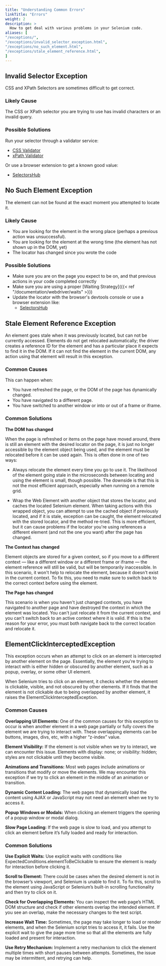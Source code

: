 ```yaml
---
title: "Understanding Common Errors"
linkTitle: "Errors"
weight: 2
description: >
  How to get deal with various problems in your Selenium code.
aliases: [
"/exceptions/",
"/exceptions/invalid_selector_exception.html",
"/exceptions/no_such_element.html",
"/exceptions/stale_element_reference.html",
]
---
```


## Invalid Selector Exception

CSS and XPath Selectors are sometimes difficult to get correct.

### Likely Cause

The CSS or XPath selector you are trying to use has invalid characters or an invalid query.

### Possible Solutions

Run your selector through a validator service:
* [CSS Validator](http://csslint.net/)
* [xPath Validator](http://www.freeformatter.com/xpath-tester.html)

Or use a browser extension to get a known good value:
* [SelectorsHub](https://selectorshub.com/selectorshub/)

## No Such Element Exception

The element can not be found at the exact moment you attempted to locate it.

### Likely Cause

* You are looking for the element in the wrong place (perhaps a previous action was unsuccessful).
* You are looking for the element at the wrong time (the element has not shown up in the DOM, yet)
* The locator has changed since you wrote the code

### Possible Solutions

* Make sure you are on the page you expect to be on, and that previous actions in your code completed correctly
* Make sure you are using a proper [Waiting Strategy]({{< ref "/documentation/webdriver/waits" >}})
* Update the locator with the browser's devtools console or use a browser extension like:
  * [SelectorsHub](https://selectorshub.com/selectorshub/)

## Stale Element Reference Exception 

An element goes stale when it was previously located, but can not be currently accessed.
Elements do not get relocated automatically; the driver creates a reference ID for the element and
has a particular place it expects to find it in the DOM. If it can not find the element
in the current DOM, any action using that element will result in this exception.

### Common Causes

This can happen when:

* You have refreshed the page, or the DOM of the page has dynamically changed.
* You have navigated to a different page.
* You have switched to another window or into or out of a frame or iframe.

### Common Solutions

**The DOM has changed**

When the page is refreshed or items on the page have moved around, there is still
an element with the desired locator on the page, it is just no longer accessible
by the element object being used, and the element must be relocated before it can be used again.
This is often done in one of two ways:

* Always relocate the element every time you go to use it. The likelihood of
the element going stale in the microseconds between locating and using the element
is small, though possible. The downside is that this is not the most efficient approach,
especially when running on a remote grid.

* Wrap the Web Element with another object that stores the locator, and caches the
located Selenium element. When taking actions with this wrapped object, you can
attempt to use the cached object if previously located, and if it is stale, exception
can be caught, the element relocated with the stored locator, and the method re-tried.
This is more efficient, but it can cause problems if the locator you're using
references a different element (and not the one you want) after the page has changed.

**The Context has changed**

Element objects are stored for a given context, so if you move to a different context —
like a different window or a different frame or iframe — the element reference will
still be valid, but will be temporarily inaccessible. In this scenario, it won't
help to relocate the element, because it doesn't exist in the current context.
To fix this, you need to make sure to switch back to the correct context before using the element. 

**The Page has changed**

This scenario is when you haven't just changed contexts, you have navigated to another page
and have destroyed the context in which the element was located. 
You can't just relocate it from the current context,
and you can't switch back to an active context where it is valid. If this is the reason
for your error, you must both navigate back to the correct location and relocate it.

## ElementClickInterceptedException

This exception occurs when an attempt to click on an element is intercepted by another element on the page. Essentially, the element you're trying to interact with is either hidden or obscured by another element, such as a popup, overlay, or some other UI element.

When Selenium tries to click on an element, it checks whether the element is clickable, visible, and not obscured by other elements. If it finds that the element is not clickable due to being overlapped by another element, it raises the ElementClickInterceptedException.

### Common Causes

**Overlapping UI Elements:** One of the common causes for this exception to occur is when another element in a web page partially or fully covers the element we are trying to interact with. These overlapping elements can be buttons, images, divs, etc, with a higher “z-index” value.

**Element Visibility:** If the element is not visible when we try to interact, we can encounter this issue. Elements with display: none; or visibility: hidden; styles are not clickable until they become visible.

**Animations and Transitions:** Most web pages include animations or transitions that modify or move the elements. We may encounter this exception if we try to click an element in the middle of an animation or transition.

**Dynamic Content Loading:** The web pages that dynamically load the content using AJAX or JavaScript may not need an element when we try to access it.

**Popup Windows or Modals:** When clicking an element triggers the opening of a popup window or modal dialog.

**Slow Page Loading:** If the web page is slow to load, and you attempt to click an element before it’s fully loaded and ready for interaction.


### Common Solutions

**Use Explicit Waits:** Use explicit waits with conditions like ExpectedConditions.elementToBeClickable to ensure the element is ready for interaction before clicking it. 

**Scroll to Element:** There could be cases when the desired element is not in the browser’s viewport, and Selenium is unable to find it. To fix this, scroll to the element using JavaScript or Selenium’s built-in scrolling functionality and then try to click on it.

**Check for Overlapping Elements:** You can inspect the web page’s HTML DOM structure and check if other elements overlap the intended element. If you see an overlap, make the necessary changes to the test script.

**Increase Wait Time:** Sometimes, the page may take longer to load or render elements, and when the Selenium script tries to access it, it fails. Use the explicit wait to give the page more time so that all the elements are fully loaded and present for interaction.

**Use Retry Mechanism:** Implement a retry mechanism to click the element multiple times with short pauses between attempts. Sometimes, the issue may be intermittent, and retrying can help.